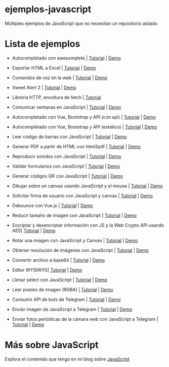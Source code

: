 
# ejemplos-javascript

Múltiples ejemplos de JavaScript que no necesitan un repositorio aislado

# Lista de ejemplos
- Autocompletado con awesomplete | [Tutorial](https://parzibyte.me/blog/2019/12/03/autocompletado-javascript-html-awesomplete/) | [Demo](https://parzibyte.github.io/ejemplos-javascript/autocompletado-awesomplete/)

- Exportar HTML a Excel | [Tutorial](https://parzibyte.me/blog/2019/12/04/exportar-tabla-html-excel-javascript/) | [Demo](https://parzibyte.github.io/ejemplos-javascript/convertir-tabla-a-excel/)

- Comandos de voz en la web | [Tutorial](https://parzibyte.me/blog/2019/12/09/comandos-voz-web-javascript-annyang/) | [Demo](https://parzibyte.github.io/ejemplos-javascript/comandos-voz-annyang)

- Sweet Alert 2 | [Tutorial](https://parzibyte.me/blog/2019/12/16/sweet-alert-2-tutorial-ejemplos/) | [Demo](https://parzibyte.github.io/ejemplos-javascript/sweet-alert-2)

- Librería HTTP, envoltura de fetch | [Tutorial](https://parzibyte.me/blog/2020/01/09/creando-libreria-http-javascript/)

- Comunicar ventanas en JavaScript | [Tutorial](https://parzibyte.me/blog/2020/06/12/comunicacion-ventanas-javascript/) | [Demo](https://parzibyte.github.io/ejemplos-javascript/comunicacion-ventanas/)

- Autocompletado con Vue, Bootstrap y API (con api) | [Tutorial](https://parzibyte.me/blog/2020/06/18/autocompletado-bootstrap-vue-api/) | [Demo](https://parzibyte.github.io/ejemplos-javascript/autocompletado-vue-bootstrap/con-api/)

- Autocompletado con Vue, Bootstrap y API (estatico) | [Tutorial](https://parzibyte.me/blog/2020/06/18/autocompletado-bootstrap-vue-api/) | [Demo](https://parzibyte.github.io/ejemplos-javascript/autocompletado-vue-bootstrap/estatico/)

- Leer código de barras con JavaScript | [Tutorial](https://parzibyte.me/blog/2020/06/22/leer-codigo-barras-javascript-camara/) | [Demo](https://parzibyte.github.io/ejemplos-javascript/quaggajs/con-dibujo/)

- Generar PDF a partir de HTML con html2pdf | [Tutorial](https://parzibyte.me/blog/2020/09/05/html-pdf-javascript/) | [Demo](https://parzibyte.github.io/ejemplos-javascript/html-a-pdf/)

- Reproducir sonidos con JavaScript | [Tutorial](https://parzibyte.me/blog/2020/09/28/reproducir-sonidos-javascript/) | [Demo](https://parzibyte.github.io/ejemplos-javascript/reproducir-sonido/)

- Validar formularios con JavaScript | [Tutorial](https://parzibyte.me/blog/2021/04/12/validar-formularios-javascript/) | [Demo](https://parzibyte.github.io/ejemplos-javascript/validacion-formularios/)

- Generar códigos QR con JavaScript | [Tutorial](https://parzibyte.me/blog/2021/06/26/generar-codigos-qr-javascript/) | [Demo](https://parzibyte.github.io/ejemplos-javascript/generar-qr/)

- Dibujar sobre un canvas usando JavaScript y el mouse | [Tutorial](https://parzibyte.me/blog/2021/09/08/dibujar-canvas-mouse-javascript/) | [Demo](https://parzibyte.github.io/ejemplos-javascript/paint-js/)

- Solicitar firma de usuario con JavaScript y canvas | [Tutorial](https://parzibyte.me/blog/2021/09/09/solicitar-firma-manuscrita-javascript/) | [Demo](https://parzibyte.github.io/ejemplos-javascript/firma-js/)

- Debounce con Vue.js | [Tutorial](https://parzibyte.me/blog/2021/10/01/debounce-con-vue/) | [Demo](https://parzibyte.github.io/ejemplos-javascript/debounce-vue/)

- Reducir tamaño de imagen con JavaScript | [Tutorial](https://parzibyte.me/blog/2022/01/22/reducir-tamano-imagen-javascript/) | [Demo](https://parzibyte.github.io/ejemplos-javascript/reducir-tamaño-imagen/)

- Encriptar y desencriptar información con JS y la Web Crypto API usando AES| [Tutorial](https://parzibyte.me/blog/2022/02/14/encriptacion-javascript-lado-cliente-usando-web-crypto-api/) | [Demo](https://parzibyte.github.io/ejemplos-javascript/encriptacion-js/)


- Rotar una imagen con JavaScript y Canvas | [Tutorial](https://parzibyte.me/blog/2023/03/06/rotar-imagen-navegador-web-javascript-canvas/) | [Demo](https://parzibyte.github.io/ejemplos-javascript/rotar-imagen/)


- Obtener resolución de imágenes con JavaScript | [Tutorial](https://parzibyte.me/blog/2023/10/19/javascript-obtener-resolucion-imagen/) | [Demo](https://parzibyte.github.io/ejemplos-javascript/resolucion-imagen/)

- Convertir archivo a base64 | [Tutorial](https://parzibyte.me/blog/2023/10/19/javascript-convertir-archivo-base64/) | [Demo](https://parzibyte.github.io/ejemplos-javascript/archivo-a-base64/)

- Editor WYSIWYG| [Tutorial](https://parzibyte.me/blog/2024/04/09/editor-wysiwyg-javascript/) | [Demo](https://parzibyte.github.io/ejemplos-javascript/wysiwyg/)


- Llenar select con JavaScript | [Tutorial](https://parzibyte.me/blog/2024/04/16/javascript-llenar-select-arreglo/) | [Demo](https://parzibyte.github.io/ejemplos-javascript/llenar-select-arreglo/)

- Leer pixeles de imagen (RGBA) | [Tutorial](https://parzibyte.me/blog/2024/04/23/javascript-lado-cliente-leer-pixeles-imagen/) | [Demo](https://parzibyte.github.io/ejemplos-javascript/pixeles-imagen/)

- Consumir API de bots de Telegram | [Tutorial](https://parzibyte.me/blog/2024/05/01/enviar-mensaje-bot-telegram-usando-javascript-lado-cliente/) | [Demo](https://parzibyte.github.io/ejemplos-javascript/enviar-mensaje-telegram/)

- Enviar imagen de JavaScript a Telegram | [Tutorial](https://parzibyte.me/blog/2024/05/21/enviar-foto-javascript-telegram-bot/) | [Demo](https://parzibyte.github.io/ejemplos-javascript/enviar-imagen-telegram/)

- Enviar fotos periódicas de la cámara web con JavaScript a Telegram | [Tutorial](https://parzibyte.me/blog/2024/05/22/monitorear-camara-web-telegram-javascript/) | [Demo](https://parzibyte.github.io/ejemplos-javascript/foto-camara-telegram/?token=TU_TOKEN_VA_EN_ESTE_LUGAR&idChat=AQUI_VA_EL_ID_DE_CHAT)



# Más sobre JavaScript

Explora el contenido que tengo en mi blog sobre [JavaScript](https://parzibyte.me/blog/category/javascript)